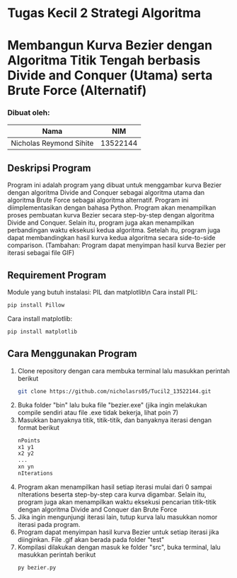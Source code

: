 # Tugas Kecil 2 Strategi Algoritma
# Membangun Kurva Bezier dengan Algoritma Titik Tengah berbasis Divide and Conquer (Utama) serta Brute Force (Alternatif)

### Dibuat oleh:
| Nama | NIM |
| -------- | --------- |
| Nicholas Reymond Sihite | 13522144 |

## Deskripsi Program
Program ini adalah program yang dibuat untuk menggambar kurva Bezier dengan algoritma Divide and Conquer sebagai algoritma utama dan
algoritma Brute Force sebagai algoritma alternatif. Program ini diimplementasikan dengan bahasa Python. Program akan menampilkan proses pembuatan
kurva Bezier secara step-by-step dengan algoritma Divide and Conquer. Selain itu, program juga akan menampilkan perbandingan waktu eksekusi
kedua algoritma. Setelah itu, program juga dapat membandingkan hasil kurva kedua algoritma secara side-to-side comparison.
(Tambahan: Program dapat menyimpan hasil kurva Bezier per iterasi sebagai file GIF)

## Requirement Program
Module yang butuh instalasi: PIL dan matplotlib\n
   Cara install PIL:
   ```sh
   pip install Pillow
   ```
   Cara install matplotlib:
   ```sh
   pip install matplotlib
   ```

## Cara Menggunakan Program
1. Clone repository dengan cara membuka terminal lalu masukkan perintah berikut
   ```sh
   git clone https://github.com/nicholasrs05/Tucil2_13522144.git
   ```
2. Buka folder "bin" lalu buka file "bezier.exe" (jika ingin melakukan compile sendiri atau file .exe tidak bekerja, lihat poin 7)
3. Masukkan banyaknya titik, titik-titik, dan banyaknya iterasi dengan format berikut
    ```sh
    nPoints
    x1 y1
    x2 y2
    ...
    xn yn
    nIterations
    ```
4. Program akan menampilkan hasil setiap iterasi mulai dari 0 sampai nIterations beserta step-by-step cara kurva digambar. Selain itu,
   program juga akan menampilkan waktu eksekusi pencarian titik-titik dengan algoritma Divide and Conquer dan Brute Force
5. Jika ingin mengunjungi iterasi lain, tutup kurva lalu masukkan nomor iterasi pada program.
6. Program dapat menyimpan hasil kurva Bezier untuk setiap iterasi jika diinginkan. File .gif akan berada pada folder "test"
7. Kompilasi dilakukan dengan masuk ke folder "src", buka terminal, lalu masukkan perintah berikut
    ```sh
    py bezier.py
    ```